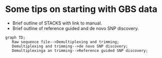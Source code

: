 # Some tips on starting with GBS data
 - Brief outline of STACKS with link to manual.
 - Brief outline of reference guided and de novo SNP discovery.
 ```mermaid
 graph TD;
    Raw sequence file-->Demultiplexing and trimming;
    Demultiplexing and trimming-->de novo SNP discovery;
    Demultiplexinga an trimming-->Reference guided SNP discovery;
```